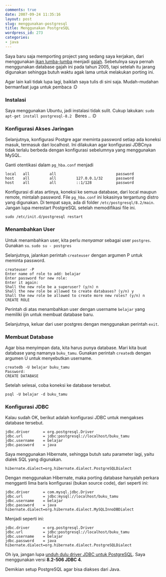```yaml
---
comments: true
date: 2007-09-24 11:35:16
layout: post
slug: menggunakan-postgresql
title: Menggunakan PostgreSQL
wordpress_id: 273
categories:
- java
---
```


Saya baru saja memporting project yang sedang saya kerjakan, dari menggunakan [ikan lumba-lumba](http://www.mysql.org) menjadi [gajah](http://www.postgresql.org). Sebetulnya saya pernah menggunakan database gajah ini pada tahun 2005, tapi setelah itu jarang digunakan sehingga butuh waktu agak lama untuk melakukan porting ini. 

Agar lain kali tidak lupa lagi, baiklah saya tulis di sini saja. Mudah-mudahan bermanfaat juga untuk pembaca :D




### Instalasi


Saya menggunakan Ubuntu, jadi instalasi tidak sulit. Cukup lakukan:
`sudo apt-get install postgresql-8.2 `
Beres .. :D




### Konfigurasi Akses Jaringan


Selanjutnya, konfigurasi Postgre agar meminta password setiap ada koneksi masuk, termasuk dari localhost. Ini dilakukan agar konfigurasi JDBCnya tidak terlalu berbeda dengan konfigurasi sebelumnya yang menggunakan MySQL.

Ganti otentikasi dalam `pg_hba.conf` menjadi 

    
```
local   all         all                           password
host    all         all         127.0.0.1/32      password
host    all         all         ::1/128           password
```



Konfigurasi di atas artinya, koneksi ke semua database, dari local maupun remote, mintalah password. File `pg_hba.conf` ini lokasinya tergantung distro yang digunakan. Di tempat saya, ada di folder `/etc/postgresql/8.2/main`. Jangan lupa merestart PostgreSQL setelah memodifikasi file ini. 

    
```
sudo /etc/init.d/postgresql restart
```





### Menambahkan User


Untuk menambahkan user, kita perlu _menyamar_ sebagai user `postgres`.  Gunakan `su`. 
`sudo su - postgres`

Selanjutnya, jalankan perintah `createuser` dengan argumen P untuk meminta password.


    
```
createuser -P
Enter name of role to add: belajar
Enter password for new role: 
Enter it again: 
Shall the new role be a superuser? (y/n) n
Shall the new role be allowed to create databases? (y/n) y
Shall the new role be allowed to create more new roles? (y/n) n
CREATE ROLE
```



Perintah di atas menambahkan user dengan username `belajar` yang memiliki ijin untuk membuat database baru. 

Selanjutnya, keluar dari user postgres dengan menggunakan perintah `exit`. 



### Membuat Database


Agar bisa menyimpan data, kita harus punya database. Mari kita buat database yang namanya `buku_tamu`. Gunakan perintah `createdb` dengan argumen U untuk menyebutkan username. 


    
```
createdb -U belajar buku_tamu
Password: 
CREATE DATABASE
```



Setelah selesai, coba koneksi ke database tersebut. 

`psql -U belajar -d buku_tamu`



### Konfigurasi JDBC


Kalau sudah OK, berikut adalah konfigurasi JDBC untuk mengakses database tersebut. 

    
```
jdbc.driver      = org.postgresql.Driver
jdbc.url         = jdbc:postgresql://localhost/buku_tamu
jdbc.username    = belajar
jdbc.password    = java
```



Saya menggunakan Hibernate, sehingga butuh satu parameter lagi, yaitu dialek SQL yang digunakan. 

`hibernate.dialect=org.hibernate.dialect.PostgreSQLDialect`

Dengan menggunakan Hibernate, maka porting database hanyalah perkara mengganti lima baris konfigurasi (bukan source code), dari seperti ini: 


    
```
jdbc.driver      = com.mysql.jdbc.Driver
jdbc.url         = jdbc:mysql://localhost/buku_tamu
jdbc.username    = belajar
jdbc.password    = java
hibernate.dialect=org.hibernate.dialect.MySQLInnoDBDialect
```



Menjadi seperti ini: 


    
```
jdbc.driver      = org.postgresql.Driver
jdbc.url         = jdbc:postgresql://localhost/buku_tamu
jdbc.username    = belajar
jdbc.password    = java
hibernate.dialect=org.hibernate.dialect.PostgreSQLDialect
```



Oh iya, jangan lupa [unduh dulu driver JDBC untuk PostgreSQL](http://jdbc.postgresql.org/download.html). Saya menggunakan versi **8.2-506 JDBC 4**.

Demikian setup PostgreSQL agar bisa diakses dari Java.
